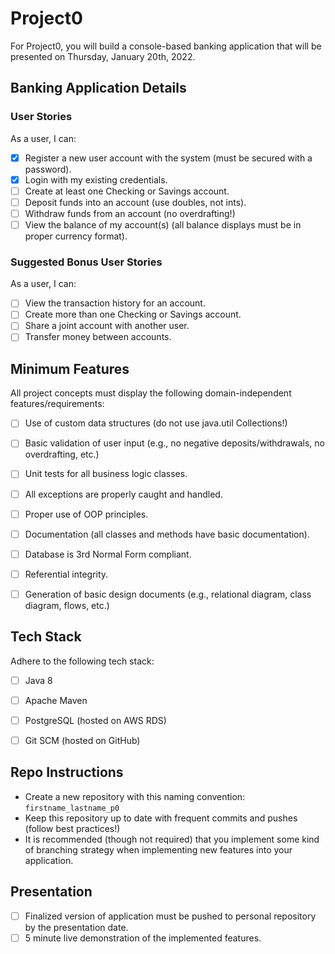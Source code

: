 # Project0
For Project0, you will build a console-based banking application that will be presented on Thursday, January 20th, 2022.

## Banking Application Details

### User Stories
As a user, I can:
- [X] Register a new user account with the system (must be secured with a password).
- [X] Login with my existing credentials.
- [ ] Create at least one Checking or Savings account.
- [ ] Deposit funds into an account (use doubles, not ints).
- [ ] Withdraw funds from an account (no overdrafting!)
- [ ] View the balance of my account(s) (all balance displays must be in proper currency format).

### Suggested Bonus User Stories
As a user, I can:
- [ ] View the transaction history for an account.
- [ ] Create more than one Checking or Savings account.
- [ ] Share a joint account with another user.
- [ ] Transfer money between accounts.

## Minimum Features
All project concepts must display the following domain-independent features/requirements:
 
- [ ] Use of custom data structures (do not use java.util Collections!)
- [ ] Basic validation of user input (e.g., no negative deposits/withdrawals, no overdrafting, etc.) 
- [ ] Unit tests for all business logic classes.
- [ ] All exceptions are properly caught and handled.
- [ ] Proper use of OOP principles.
- [ ] Documentation (all classes and methods have basic documentation).
- [ ] Database is 3rd Normal Form compliant.
- [ ] Referential integrity.
- [ ] Generation of basic design documents (e.g., relational diagram, class diagram, flows, etc.)


## Tech Stack
Adhere to the following tech stack:

- [ ] Java 8
- [ ] Apache Maven
- [ ] PostgreSQL (hosted on AWS RDS)
- [ ] Git SCM (hosted on GitHub)


## Repo Instructions
- Create a new repository with this naming convention: `firstname_lastname_p0`
- Keep this repository up to date with frequent commits and pushes (follow best practices!)
- It is recommended (though not required) that you implement some kind of branching strategy when implementing new features into your application.

## Presentation
- [ ] Finalized version of application must be pushed to personal repository by the presentation date.
- [ ] 5 minute live demonstration of the implemented features.
